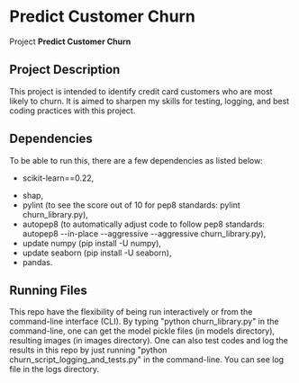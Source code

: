 # Predict Customer Churn

Project **Predict Customer Churn**

## Project Description
This project is intended to identify credit card customers who are most likely to churn. 
It is aimed to sharpen my skills for testing, logging, and best coding practices with this project. 

## Dependencies
To be able to run this, there are a few dependencies as listed below:
* scikit-learn==0.22,
- shap,
- pylint (to see the score out of 10 for pep8 standards: pylint churn_library.py),
- autopep8 (to automatically adjust code to follow pep8 standards: autopep8 --in-place --aggressive --aggressive churn_library.py),
- update numpy (pip install -U numpy),
- update seaborn (pip install -U seaborn),
- pandas.

## Running Files
This repo have the flexibility of being run interactively or from the command-line interface (CLI). 
By typing "python churn_library.py" in the command-line, one can get the model pickle files (in models directory), resulting images (in images directory).
One can also test codes and log the results in this repo by just running "python churn_script_logging_and_tests.py" in the command-line. You can see log file in the logs directory.



